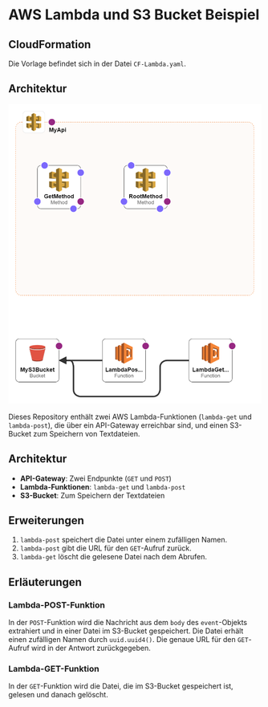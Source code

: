 # AWS Lambda und S3 Bucket Beispiel

## CloudFormation
Die Vorlage befindet sich in der Datei `CF-Lambda.yaml`.

## Architektur
![Architektur Diagramm](./CF-Lambda-designer.png)


Dieses Repository enthält zwei AWS Lambda-Funktionen (`lambda-get` und `lambda-post`), die über ein API-Gateway erreichbar sind, und einen S3-Bucket zum Speichern von Textdateien.

## Architektur

- **API-Gateway**: Zwei Endpunkte (`GET` und `POST`)
- **Lambda-Funktionen**: `lambda-get` und `lambda-post`
- **S3-Bucket**: Zum Speichern der Textdateien

## Erweiterungen

1. `lambda-post` speichert die Datei unter einem zufälligen Namen.
2. `lambda-post` gibt die URL für den `GET`-Aufruf zurück.
3. `lambda-get` löscht die gelesene Datei nach dem Abrufen.

## Erläuterungen

### Lambda-POST-Funktion

In der `POST`-Funktion wird die Nachricht aus dem `body` des `event`-Objekts extrahiert und in einer Datei im S3-Bucket gespeichert. Die Datei erhält einen zufälligen Namen durch `uuid.uuid4()`. Die genaue URL für den `GET`-Aufruf wird in der Antwort zurückgegeben.

### Lambda-GET-Funktion

In der `GET`-Funktion wird die Datei, die im S3-Bucket gespeichert ist, gelesen und danach gelöscht.
